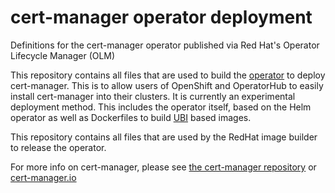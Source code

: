 # cert-manager operator deployment
Definitions for the cert-manager operator published via Red Hat's Operator Lifecycle Manager (OLM)

This repository contains all files that are used to build the [operator](https://operatorhub.io/what-is-an-operator) to deploy cert-manager.
This is to allow users of OpenShift and OperatorHub to easily install cert-manager into their clusters. It is currently an experimental deployment method.
This includes the operator itself, based on the Helm operator as well as Dockerfiles to build [UBI](https://connect.redhat.com/about/faq/what-red-hat-universal-base-image-ubi-0) based images.

This repository contains all files that are used by the RedHat image builder to release the operator.

For more info on cert-manager, please see [the cert-manager repository](https://github.com/jetstack/cert-manager) or [cert-manager.io](https://cert-manager.io)
